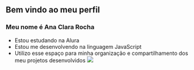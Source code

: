 ## Bem vindo ao meu perfil

### Meu nome é Ana Clara Rocha

- Estou estudando na Alura
- Estou me desenvolvendo na linguagem JavaScript
- Utilizo esse espaço para minha organização e compartilhamento dos meu projetos desenvolvidos
  ![](https://tenor.com/eobrxSiNWUg.gif)
